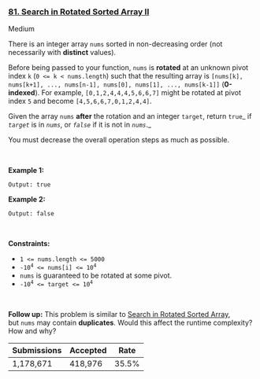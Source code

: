 ### [81. Search in Rotated Sorted Array II](https://leetcode.com/problems/search-in-rotated-sorted-array-ii/)

Medium

There is an integer array `` nums `` sorted in non-decreasing order (not necessarily with __distinct__ values).

Before being passed to your function, `` nums `` is __rotated__ at an unknown pivot index `` k `` (`` 0 <= k < nums.length ``) such that the resulting array is `` [nums[k], nums[k+1], ..., nums[n-1], nums[0], nums[1], ..., nums[k-1]] `` (__0-indexed__). For example, `` [0,1,2,4,4,4,5,6,6,7] `` might be rotated at pivot index `` 5 `` and become `` [4,5,6,6,7,0,1,2,4,4] ``.

Given the array `` nums `` __after__ the rotation and an integer `` target ``, return `` true ``_ if _`` target ``_ is in _`` nums ``_, or _`` false ``_ if it is not in _`` nums ``_._

You must decrease the overall operation steps as much as possible.

 

__Example 1:__

```Input: nums = [2,5,6,0,0,1,2], target = 0
Output: true
```

__Example 2:__

```Input: nums = [2,5,6,0,0,1,2], target = 3
Output: false
```

 

__Constraints:__

*   `` 1 <= nums.length <= 5000 ``
*   <code>-10<sup>4</sup> <= nums[i] <= 10<sup>4</sup></code>
*   `` nums `` is guaranteed to be rotated at some pivot.
*   <code>-10<sup>4</sup> <= target <= 10<sup>4</sup></code>

 

__Follow up:__ This problem is similar to <a href="/problems/search-in-rotated-sorted-array/description/" target="_blank">Search in Rotated Sorted Array</a>, but `` nums `` may contain __duplicates__. Would this affect the runtime complexity? How and why?

| Submissions    | Accepted     | Rate   |
| -------------- | ------------ | ------ |
| 1,178,671 | 418,976 | 35.5% |